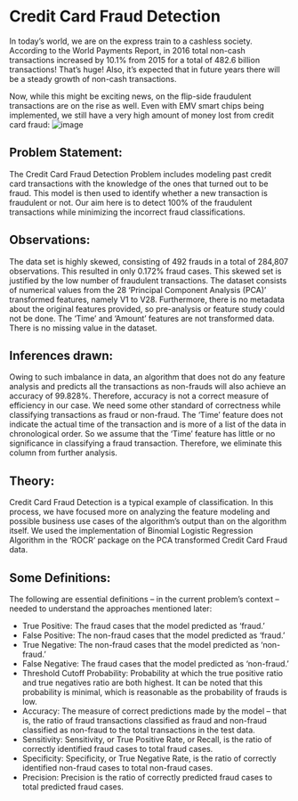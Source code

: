 # Credit Card Fraud Detection
In today’s world, we are on the express train to a cashless society. According to the World Payments Report, in 2016 total non-cash transactions increased by 10.1% from 2015 for a total of 482.6 billion transactions! That’s huge! Also, it’s expected that in future years there will be a steady growth of non-cash transactions.

Now, while this might be exciting news, on the flip-side fraudulent transactions are on the rise as well. Even with EMV smart chips being implemented, we still have a very high amount of money lost from credit card fraud:
![image](https://miro.medium.com/max/1400/1*d63BwvXOLljziBz7i6brJQ.png)

## Problem Statement:

The Credit Card Fraud Detection Problem includes modeling past credit card transactions with the knowledge of the ones that turned out to be fraud. This model is then used to identify whether a new transaction is fraudulent or not. Our aim here is to detect 100% of the fraudulent transactions while minimizing the incorrect fraud classifications.

## Observations:

The data set is highly skewed, consisting of 492 frauds in a total of 284,807 observations. This resulted in only 0.172% fraud cases. This skewed set is justified by the low number of fraudulent transactions.
The dataset consists of numerical values from the 28 ‘Principal Component Analysis (PCA)’ transformed features, namely V1 to V28. Furthermore, there is no metadata about the original features provided, so pre-analysis or feature study could not be done.
The ‘Time’ and ‘Amount’ features are not transformed data.
There is no missing value in the dataset.

## Inferences drawn:

Owing to such imbalance in data, an algorithm that does not do any feature analysis and predicts all the transactions as non-frauds will also achieve an accuracy of 99.828%. Therefore, accuracy is not a correct measure of efficiency in our case. We need some other standard of correctness while classifying transactions as fraud or non-fraud.
The ‘Time’ feature does not indicate the actual time of the transaction and is more of a list of the data in chronological order. So we assume that the ‘Time’ feature has little or no significance in classifying a fraud transaction. Therefore, we eliminate this column from further analysis.

## Theory:

Credit Card Fraud Detection is a typical example of classification. In this process, we have focused more on analyzing the feature modeling and possible business use cases of the algorithm’s output than on the algorithm itself. We used the implementation of Binomial Logistic Regression Algorithm in the ‘ROCR’ package on the PCA transformed Credit Card Fraud data.

## Some Definitions:

The following are essential definitions – in the current problem’s context – needed to understand the approaches mentioned later:

- True Positive: The fraud cases that the model predicted as ‘fraud.’
- False Positive: The non-fraud cases that the model predicted as ‘fraud.’
- True Negative: The non-fraud cases that the model predicted as ‘non-fraud.’
- False Negative: The fraud cases that the model predicted as ‘non-fraud.’
- Threshold Cutoff Probability: Probability at which the true positive ratio and true negatives ratio are both highest. It can be noted that this probability is minimal, which is reasonable as the probability of frauds is low.
- Accuracy: The measure of correct predictions made by the model – that is, the ratio of fraud transactions classified as fraud and non-fraud classified as non-fraud to the total transactions in the test data.
- Sensitivity: Sensitivity, or True Positive Rate, or Recall, is the ratio of correctly identified fraud cases to total fraud cases.
- Specificity: Specificity, or True Negative Rate, is the ratio of correctly identified non-fraud cases to total non-fraud cases.
- Precision: Precision is the ratio of correctly predicted fraud cases to total predicted fraud cases.

